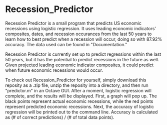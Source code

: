 # Recession_Predictor

Recession Predictor is a small program that predicts US economic recessions using logistic regression. 
It uses leading economic indicators' composites, dates, and recession occurances from the last 50 years to learn how to best predict when a recession will occur, 
doing so with 87.92% accuracy. The data used can be found in "Documentation."

Recession Predictor is currently set up to predict regressions within the last 50 years, but it has the potential to predict recessions in the future as well.
Given projected leading economic indicator composites, it could predict when future economic recessions would occur.

To check out Recession_Predictor for yourself, simply download this reposity as a .zip file, unzip the reposity into a directory, and then run "predictor.m" in an Octave GUI. After a moment, logistic regression will complete, and the results will be displayed. First, a graph will pop up. The black points represent actual economic recessions, while the red points represent predicted economic recessions. Next, the accuracy of logistic regression will be printed out to the command line. Accuracy is calculated as (# of correct predictions) / (# of total data points).
